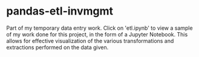 # pandas-etl-invmgmt
Part of my temporary data entry work.
Click on 'etl.ipynb' to view a sample of my work done for this project, in the form of a Jupyter Notebook. This allows for effective visualization of the various transformations and extractions performed on the data given.
